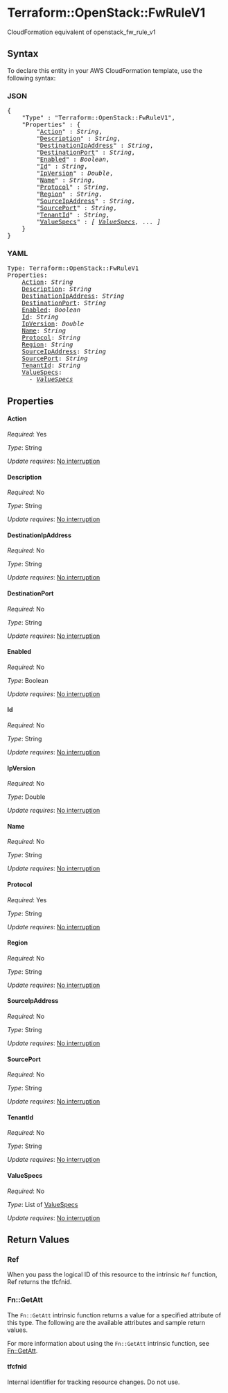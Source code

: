 # Terraform::OpenStack::FwRuleV1

CloudFormation equivalent of openstack_fw_rule_v1

## Syntax

To declare this entity in your AWS CloudFormation template, use the following syntax:

### JSON

<pre>
{
    "Type" : "Terraform::OpenStack::FwRuleV1",
    "Properties" : {
        "<a href="#action" title="Action">Action</a>" : <i>String</i>,
        "<a href="#description" title="Description">Description</a>" : <i>String</i>,
        "<a href="#destinationipaddress" title="DestinationIpAddress">DestinationIpAddress</a>" : <i>String</i>,
        "<a href="#destinationport" title="DestinationPort">DestinationPort</a>" : <i>String</i>,
        "<a href="#enabled" title="Enabled">Enabled</a>" : <i>Boolean</i>,
        "<a href="#id" title="Id">Id</a>" : <i>String</i>,
        "<a href="#ipversion" title="IpVersion">IpVersion</a>" : <i>Double</i>,
        "<a href="#name" title="Name">Name</a>" : <i>String</i>,
        "<a href="#protocol" title="Protocol">Protocol</a>" : <i>String</i>,
        "<a href="#region" title="Region">Region</a>" : <i>String</i>,
        "<a href="#sourceipaddress" title="SourceIpAddress">SourceIpAddress</a>" : <i>String</i>,
        "<a href="#sourceport" title="SourcePort">SourcePort</a>" : <i>String</i>,
        "<a href="#tenantid" title="TenantId">TenantId</a>" : <i>String</i>,
        "<a href="#valuespecs" title="ValueSpecs">ValueSpecs</a>" : <i>[ <a href="valuespecs.md">ValueSpecs</a>, ... ]</i>
    }
}
</pre>

### YAML

<pre>
Type: Terraform::OpenStack::FwRuleV1
Properties:
    <a href="#action" title="Action">Action</a>: <i>String</i>
    <a href="#description" title="Description">Description</a>: <i>String</i>
    <a href="#destinationipaddress" title="DestinationIpAddress">DestinationIpAddress</a>: <i>String</i>
    <a href="#destinationport" title="DestinationPort">DestinationPort</a>: <i>String</i>
    <a href="#enabled" title="Enabled">Enabled</a>: <i>Boolean</i>
    <a href="#id" title="Id">Id</a>: <i>String</i>
    <a href="#ipversion" title="IpVersion">IpVersion</a>: <i>Double</i>
    <a href="#name" title="Name">Name</a>: <i>String</i>
    <a href="#protocol" title="Protocol">Protocol</a>: <i>String</i>
    <a href="#region" title="Region">Region</a>: <i>String</i>
    <a href="#sourceipaddress" title="SourceIpAddress">SourceIpAddress</a>: <i>String</i>
    <a href="#sourceport" title="SourcePort">SourcePort</a>: <i>String</i>
    <a href="#tenantid" title="TenantId">TenantId</a>: <i>String</i>
    <a href="#valuespecs" title="ValueSpecs">ValueSpecs</a>: <i>
      - <a href="valuespecs.md">ValueSpecs</a></i>
</pre>

## Properties

#### Action

_Required_: Yes

_Type_: String

_Update requires_: [No interruption](https://docs.aws.amazon.com/AWSCloudFormation/latest/UserGuide/using-cfn-updating-stacks-update-behaviors.html#update-no-interrupt)

#### Description

_Required_: No

_Type_: String

_Update requires_: [No interruption](https://docs.aws.amazon.com/AWSCloudFormation/latest/UserGuide/using-cfn-updating-stacks-update-behaviors.html#update-no-interrupt)

#### DestinationIpAddress

_Required_: No

_Type_: String

_Update requires_: [No interruption](https://docs.aws.amazon.com/AWSCloudFormation/latest/UserGuide/using-cfn-updating-stacks-update-behaviors.html#update-no-interrupt)

#### DestinationPort

_Required_: No

_Type_: String

_Update requires_: [No interruption](https://docs.aws.amazon.com/AWSCloudFormation/latest/UserGuide/using-cfn-updating-stacks-update-behaviors.html#update-no-interrupt)

#### Enabled

_Required_: No

_Type_: Boolean

_Update requires_: [No interruption](https://docs.aws.amazon.com/AWSCloudFormation/latest/UserGuide/using-cfn-updating-stacks-update-behaviors.html#update-no-interrupt)

#### Id

_Required_: No

_Type_: String

_Update requires_: [No interruption](https://docs.aws.amazon.com/AWSCloudFormation/latest/UserGuide/using-cfn-updating-stacks-update-behaviors.html#update-no-interrupt)

#### IpVersion

_Required_: No

_Type_: Double

_Update requires_: [No interruption](https://docs.aws.amazon.com/AWSCloudFormation/latest/UserGuide/using-cfn-updating-stacks-update-behaviors.html#update-no-interrupt)

#### Name

_Required_: No

_Type_: String

_Update requires_: [No interruption](https://docs.aws.amazon.com/AWSCloudFormation/latest/UserGuide/using-cfn-updating-stacks-update-behaviors.html#update-no-interrupt)

#### Protocol

_Required_: Yes

_Type_: String

_Update requires_: [No interruption](https://docs.aws.amazon.com/AWSCloudFormation/latest/UserGuide/using-cfn-updating-stacks-update-behaviors.html#update-no-interrupt)

#### Region

_Required_: No

_Type_: String

_Update requires_: [No interruption](https://docs.aws.amazon.com/AWSCloudFormation/latest/UserGuide/using-cfn-updating-stacks-update-behaviors.html#update-no-interrupt)

#### SourceIpAddress

_Required_: No

_Type_: String

_Update requires_: [No interruption](https://docs.aws.amazon.com/AWSCloudFormation/latest/UserGuide/using-cfn-updating-stacks-update-behaviors.html#update-no-interrupt)

#### SourcePort

_Required_: No

_Type_: String

_Update requires_: [No interruption](https://docs.aws.amazon.com/AWSCloudFormation/latest/UserGuide/using-cfn-updating-stacks-update-behaviors.html#update-no-interrupt)

#### TenantId

_Required_: No

_Type_: String

_Update requires_: [No interruption](https://docs.aws.amazon.com/AWSCloudFormation/latest/UserGuide/using-cfn-updating-stacks-update-behaviors.html#update-no-interrupt)

#### ValueSpecs

_Required_: No

_Type_: List of <a href="valuespecs.md">ValueSpecs</a>

_Update requires_: [No interruption](https://docs.aws.amazon.com/AWSCloudFormation/latest/UserGuide/using-cfn-updating-stacks-update-behaviors.html#update-no-interrupt)

## Return Values

### Ref

When you pass the logical ID of this resource to the intrinsic `Ref` function, Ref returns the tfcfnid.

### Fn::GetAtt

The `Fn::GetAtt` intrinsic function returns a value for a specified attribute of this type. The following are the available attributes and sample return values.

For more information about using the `Fn::GetAtt` intrinsic function, see [Fn::GetAtt](https://docs.aws.amazon.com/AWSCloudFormation/latest/UserGuide/intrinsic-function-reference-getatt.html).

#### tfcfnid

Internal identifier for tracking resource changes. Do not use.

